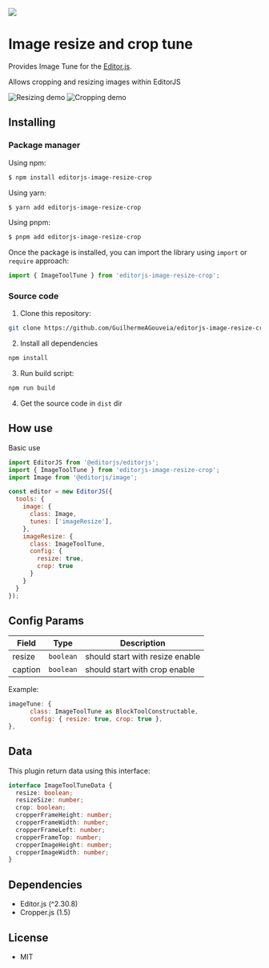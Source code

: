 ![](https://badgen.net/badge/Editor.js/v2.0/blue)

# Image resize and crop tune

Provides Image Tune for the [Editor.js](https://editorjs.io).

Allows cropping and resizing images within EditorJS

![Resizing demo](https://github.com/user-attachments/assets/81e541ea-d71c-4992-862a-b755511730b0)
![Cropping demo](https://github.com/user-attachments/assets/8e232c4e-3a18-4ace-a6ce-0584ad1c388d)

## Installing

### Package manager

Using npm:

```bash
$ npm install editorjs-image-resize-crop
```

Using yarn:

```bash
$ yarn add editorjs-image-resize-crop
```

Using pnpm:

```bash
$ pnpm add editorjs-image-resize-crop
```


Once the package is installed, you can import the library using `import` or `require` approach:

```js
import { ImageToolTune } from 'editorjs-image-resize-crop';
```

### Source code

1. Clone this repository:
```bash
git clone https://github.com/GuilhermeAGouveia/editorjs-image-resize-crop.git
```
2. Install all dependencies
```bash
npm install
```
3. Run build script:
```bash
npm run build
```
4. Get the source code in `dist` dir


## How use

Basic use

```javascript
import EditorJS from '@editorjs/editorjs';
import { ImageToolTune } from 'editorjs-image-resize-crop';
import Image from '@editorjs/image';

const editor = new EditorJS({
  tools: {
    image: {
      class: Image,
      tunes: ['imageResize'],
    },
    imageResize: {
      class: ImageToolTune,
      config: {
        resize: true,
        crop: true
      }
    }
  }
});
```


## Config Params

| Field          | Type      | Description                     |
| -------------- | --------- | ------------------------------- |
| resize         | `boolean` | should start with resize enable |
| caption        | `boolean` | should start with crop enable   |

Example:

```js
imageTune: {
      class: ImageToolTune as BlockToolConstructable,
      config: { resize: true, crop: true },
},
```

## Data

This plugin return data using this interface:

```typescript
interface ImageToolTuneData {
  resize: boolean;
  resizeSize: number;
  crop: boolean;
  cropperFrameHeight: number;
  cropperFrameWidth: number;
  cropperFrameLeft: number;
  cropperFrameTop: number;
  cropperImageHeight: number;
  cropperImageWidth: number;
}
```

## Dependencies
- Editor.js (^2.30.8)
- Cropper.js (1.5)

## License
- MIT
